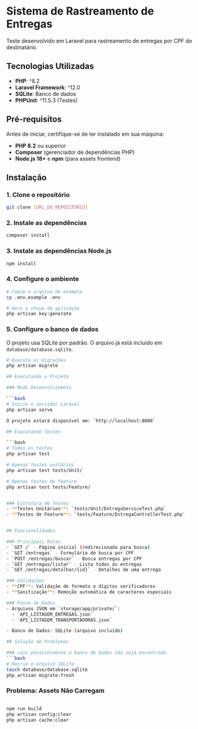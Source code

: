 # Sistema de Rastreamento de Entregas

Teste desenvolvido em Laravel para rastreamento de entregas por CPF do destinatário.

## Tecnologias Utilizadas

- **PHP**: ^8.2
- **Laravel Framework**: ^12.0
- **SQLite**: Banco de dados
- **PHPUnit**: ^11.5.3 (Testes)

## Pré-requisitos

Antes de iniciar, certifique-se de ter instalado em sua máquina:

- **PHP 8.2** ou superior
- **Composer** (gerenciador de dependências PHP)
- **Node.js 18+** e **npm** (para assets frontend)

## Instalação

### 1. Clone o repositório

```bash
git clone [URL_DO_REPOSITORIO]
```

### 2. Instale as dependências

```bash
composer install
```

### 3. Instale as dependências Node.js

```bash
npm install
```

### 4. Configure o ambiente

```bash
# Copie o arquivo de exemplo
cp .env.example .env

# Gere a chave da aplicação
php artisan key:generate
```

### 5. Configure o banco de dados

O projeto usa SQLite por padrão. O arquivo já está incluído em `database/database.sqlite`.

```bash
# Execute as migrações
php artisan migrate

## Executando o Projeto

### Modo Desenvolvimento

```bash
# Inicie o servidor Laravel
php artisan serve

O projeto estará disponível em: `http://localhost:8000`

## Executando Testes

```bash
# Todos os testes
php artisan test

# Apenas testes unitários
php artisan test tests/Unit/

# Apenas testes de feature
php artisan test tests/Feature/


### Estrutura de Testes
- **Testes Unitários**: `tests/Unit/EntregaServiceTest.php`
- **Testes de Feature**: `tests/Feature/EntregaControllerTest.php`


## Funcionalidades

### Principais Rotas
- `GET /` - Página inicial (redirecionada para busca)
- `GET /entregas` - Formulário de busca por CPF
- `POST /entregas/buscar` - Busca entregas por CPF
- `GET /entregas/listar` - Lista todas as entregas
- `GET /entregas/detalhar/{id}` - Detalhes de uma entrega

### Validações
- **CPF**: Validação de formato e dígitos verificadores
- **Sanitização**: Remoção automática de caracteres especiais

### Fonte de Dados
- Arquivos JSON em `storage/app/private/`:
  - `API_LISTAGEM_ENTREGAS.json`
  - `API_LISTAGEM_TRANSPORTADORAS.json`

- Banco de Dados: SQLite (arquivo incluído)

## Solução de Problemas

### caso possívelmente o banco de Dados não seja encontrado
```bash
# Recrie o arquivo SQLite
touch database/database.sqlite
php artisan migrate:fresh
```

### Problema: Assets Não Carregam 
```bash

npm run build
php artisan config:clear
php artisan cache:clear
```